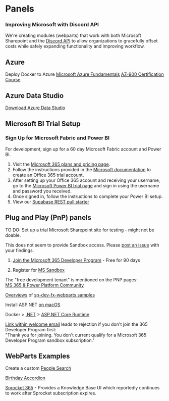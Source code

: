 # Panels

### Improving Microsoft with Discord API

We're creating modules (webparts) that work with both Microsoft Sharepoint and the [Discord API](https://discord.com/developers/docs/intro) to allow organizations to gracefully offset costs while safely expanding functionality and improving workflow.

<!--
[Our current Microsoft Issues](issues) - Creating safe alternatives with [Omdena Teams](https://omdena.com).
-->

## Azure

Deploy Docker to Azure<!-- 2 links from Soham, April 2025 -->
[Microsoft Azure Fundamentals](https://learn.microsoft.com/en-us/training/courses/az-900t00)
[AZ-900 Certification Course](https://www.youtube.com/watch?v=pY0LnKiDwRA&list=PLlVtbbG169nED0_vMEniWBQjSoxTsBYS3)

## Azure Data Studio

[Download Azure Data Studio](https://learn.microsoft.com/en-us/azure-data-studio/download-azure-data-studio)

## Microsoft BI Trial Setup

### Sign Up for Microsoft Fabric and Power BI

For development, sign up for a 60 day Microsoft Fabric account and Power BI.

1. Visit the [Microsoft 365 plans and pricing page](https://www.microsoft.com/en-us/microsoft-365/enterprise/office365-plans-and-pricing).
2. Follow the instructions provided in the [Microsoft documentation](https://learn.microsoft.com/en-us/power-bi/enterprise/service-admin-signing-up-for-power-bi-with-a-new-office-365-trial) to create an Office 365 trial account.
3. After setting up your Office 365 account and receiving your username, go to the [Microsoft Power BI trial page](https://www.microsoft.com/en-us/power-platform/products/power-bi/getting-started-with-power-bi) and sign in using the username and password you received.
4. Once signed in, follow the instructions to complete your Power BI setup.
5. View our [Supabase REST pull starter](powerbi)
 

## Plug and Play (PnP) panels

TO DO: Set up a trial Microsoft Sharepoint site for testing - might not be doable.
<!--TO DO: Document fix for installing [dalikoo](dalikoo) member list in Sharepoint-->

This does not seem to provide Sandbox access. Please [post an issue](https://github.com/ModelEarth/panels) with your findings.

1. [Join the Microsoft 365 Developer Program](https://learn.microsoft.com/en-us/office/developer-program/microsoft-365-developer-program) - Free for 90 days

2. Register for [MS Sandbox](https://learn.microsoft.com/en-us/office/developer-program/microsoft-365-developer-program-get-started)

The "free development tenant" is mentioned on the PNP pages:  
[MS 365 & Power Platform Community](https://pnp.github.io/)  


[Overviews](https://pnp.github.io/sp-dev-fx-webparts) of [sp-dev-fx-webparts samples](https://github.com/pnp/sp-dev-fx-webparts/)

Install ASP.NET [on macOS](https://learn.microsoft.com/en-us/dotnet/core/install/macos#install-with-bash-automation)


Docker > [.NET](https://hub.docker.com/_/microsoft-dotnet/) > [ASP.NET Core Runtime](https://hub.docker.com/_/microsoft-dotnet-aspnet/)

[Link within welcome email](https://developer.microsoft.com/en-us/microsoft-365/profile) leads to rejection if you don't join the 365 Developer Program first:  
"Thank you for joining. You don't current qualify for a Microsoft 365 Developer Program sandbox subscription."

## WebParts Examples

Create a custom [People Search](https://youtu.be/1Ny1nfU1iy0?si=pIvP28mHIs-uVi_D)

[Birthday Accordion](https://github.com/pnp/sp-dev-fx-webparts/tree/main/samples/react-birthdays-per-month)

[Sprocket 365](https://sprocket365.com/docs/category/web-parts) - Provides a Knowledge Base UI which reportedly continues to work after Sprocket subscription expires.

